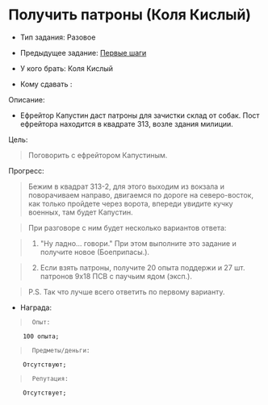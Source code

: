 # Получить патроны (Коля Кислый)
 - Тип задания: Разовое
 - Предыдущее задание: [Первые шаги](/quests/all/quests/6/)

 - У кого брать: Коля Кислый
 - Кому сдавать : 
 
 Описание:
 
 -  Ефрейтор Капустин даст патроны для зачистки склад от собак. Пост ефрейтора находится в квадрате З13, возле здания милиции.
 
 Цель:

 >  Поговорить с ефрейтором Капустиным.

 Прогресс:

 >  Бежим в квадрат З13-2, для этого выходим из вокзала и поворачиваем направо, двигаемся по дороге на северо-восток, как только пройдете через ворота, впереди увидите кучку военных, там будет Капустин.
 
 >При разговоре с ним будет несколько вариантов ответа:
 
 >1. "Ну ладно... говори."
 При этом выполните это задание и получите новое (Боеприпасы.).
 
 >2. Если взять патроны, получите 20 опыта поддержи и 27 шт. патронов 9х18 ПСВ с паучьим ядом (эксп.).
 
 >P.S. Так что лучше всего ответить по первому варианту.


 - Награда:
 
 >		Опыт:
		100 опыта;

 >		Предметы/деньги:
		Отсутствуют;

 >		Репутация:
		Отсутствует;
